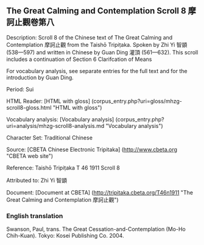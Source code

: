 ## The Great Calming and Contemplation Scroll 8 摩訶止觀卷第八

Description: Scroll 8 of the Chinese text of The Great Calming and Contemplation 摩訶止觀 from the Taishō Tripiṭaka. Spoken by Zhi Yi 智顗 (538—597) and written in Chinese by Guan Ding 灌頂 (561—632). This scroll includes a continuation of Section 6 Clarifcation of Means

For vocabulary analysis, see separate entries for the full text and for the introduction by Guan Ding.

Period: Sui

HTML Reader: [HTML with gloss] (corpus_entry.php?uri=gloss/mhzg-scroll8-gloss.html "HTML with gloss")

Vocabulary analysis: [Vocabulary analysis] (corpus_entry.php?uri=analysis/mhzg-scroll8-analysis.md "Vocabulary analysis")

Character Set: Traditional Chinese

Source: [CBETA Chinese Electronic Tripitaka] (http://www.cbeta.org "CBETA web site")

Reference: Taishō Tripiṭaka T 46 1911 Scroll 8

Attributed to: Zhi Yi 智顗

Document: [Document at CBETA] (http://tripitaka.cbeta.org/T46n1911 "The Great Calming and Contemplation 摩訶止觀")

### English translation

Swanson, Paul, trans. The Great Cessation-and-Contemplation (Mo-Ho Chih-Kuan). Tokyo: Kosei Publishing Co. 2004.